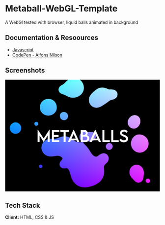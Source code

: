 # Metaball-WebGL-Template
A WebGl tested with browser, liquid balls animated in background

## Documentation & Resoources

* [Javascript](https://developer.mozilla.org/fr/docs/Web/JavaScript)
* [CodePen - Alfons Nilson](https://codepen.io/TC5550/pen/WNNWoaO)

## Screenshots

![App Screenshot](https://github.com/jkm243/Metaball-WebGL-Template/blob/40f2d67be47d172e511328bf7615caf0d9dbc891/image.png)

## Tech Stack

**Client:** HTML, CSS & JS
